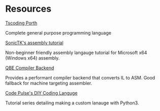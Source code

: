 # Resources

[Tscoding Porth](https://www.youtube.com/playlist?list=PLpM-Dvs8t0VbMZA7wW9aR3EtBqe2kinu4)

Complete general purpose programming language

[SonicTK's assembly tutorial](https://sonictk.github.io/asm_tutorial/)

Non-beginner friendly assembly langauge tutorial for Microsoft x64 (Windows x64) assembly.

[QBE Compiler Backend](https://c9x.me/compile/)

Provides a performant compiler backend that converts IL to ASM. Good fallback for machine targeting assembler.

[Code Pulse's DIY Coding Languge](https://www.youtube.com/watch?v=Eythq9848Fg)

Tutorial series detailing making a custom lanauge with Python3.
